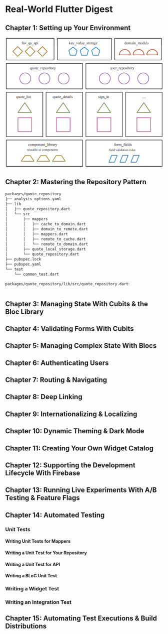 # Real-World Flutter Digest

## Chapter 1: Setting up Your Environment

![alt text](assets/BuenoPalcar/ww-package-distribution.png)

## Chapter 2: Mastering the Repository Pattern

```
packages/quote_repository
├── analysis_options.yaml
├── lib
│   ├── quote_repository.dart
│   └── src
│       ├── mappers
│       │   ├── cache_to_domain.dart
│       │   ├── domain_to_remote.dart
│       │   ├── mappers.dart
│       │   ├── remote_to_cache.dart
│       │   └── remote_to_domain.dart
│       ├── quote_local_storage.dart
│       └── quote_repository.dart
├── pubspec.lock
├── pubspec.yaml
└── test
    └── common_test.dart
```
`packages/quote_repository/lib/src/quote_repository.dart`:
```

```

## Chapter 3: Managing State With Cubits & the Bloc Library

## Chapter 4: Validating Forms With Cubits

## Chapter 5: Managing Complex State With Blocs

## Chapter 6: Authenticating Users

## Chapter 7: Routing & Navigating

## Chapter 8: Deep Linking

## Chapter 9: Internationalizing & Localizing

## Chapter 10: Dynamic Theming & Dark Mode

## Chapter 11: Creating Your Own Widget Catalog

## Chapter 12: Supporting the Development Lifecycle With Firebase

## Chapter 13: Running Live Experiments With A/B Testing & Feature Flags

## Chapter 14: Automated Testing

### Unit Tests

#### Writing Unit Tests for Mappers

#### Writing a Unit Test for Your Repository

#### Writing a Unit Test for API

#### Writing a BLoC Unit Test

### Writing a Widget Test

### Writing an Integration Test

## Chapter 15: Automating Test Executions & Build Distributions

